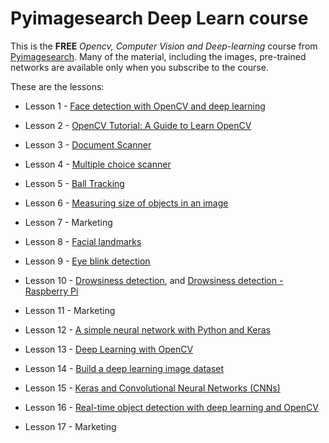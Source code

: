 # Pyimagesearch Deep Learn course

This is the **FREE** *Opencv, Computer Vision and Deep-learning* course from [Pyimagesearch](https://www.pyimagesearch.com/free-opencv-computer-vision-deep-learning-crash-course/). Many of the material, including the images, pre-trained networks are available only when you subscribe to the course.

These are the lessons:

 - Lesson 1 - [Face detection with OpenCV and deep learning](https://www.pyimagesearch.com/2018/02/26/face-detection-with-opencv-and-deep-learning/?__s=lmn3dte9gs5jtp8u39cm)

- Lesson 2 - [OpenCV Tutorial: A Guide to Learn OpenCV](https://www.pyimagesearch.com/2018/07/19/opencv-tutorial-a-guide-to-learn-opencv/)

- Lesson 3 - [Document Scanner](https://www.pyimagesearch.com/2014/09/01/build-kick-ass-mobile-document-scanner-just-5-minutes/)

- Lesson 4 - [Multiple choice scanner](https://www.pyimagesearch.com/2016/10/03/bubble-sheet-multiple-choice-scanner-and-test-grader-using-omr-python-and-opencv/)

- Lesson 5 - [Ball Tracking](https://www.pyimagesearch.com/2015/09/14/ball-tracking-with-opencv/)

- Lesson 6 - [Measuring size of objects in an image](https://www.pyimagesearch.com/2016/03/28/measuring-size-of-objects-in-an-image-with-opencv/)

- Lesson 7 - Marketing

- Lesson 8 - [Facial landmarks](https://www.pyimagesearch.com/2017/04/03/facial-landmarks-dlib-opencv-python/)

- Lesson 9 - [Eye blink detection](https://www.pyimagesearch.com/2017/04/24/eye-blink-detection-opencv-python-dlib/)

- Lesson 10 - [Drowsiness detection](https://www.pyimagesearch.com/2017/05/08/drowsiness-detection-opencv/), and [Drowsiness detection - Raspberry Pi](https://www.pyimagesearch.com/2017/10/23/raspberry-pi-facial-landmarks-drowsiness-detection-with-opencv-and-dlib/)

- Lesson 11 - Marketing

- Lesson 12 - [A simple neural network with Python and Keras](https://www.pyimagesearch.com/2016/09/26/a-simple-neural-network-with-python-and-keras/)

- Lesson 13 - [Deep Learning with OpenCV](https://www.pyimagesearch.com/2017/08/21/deep-learning-with-opencv/)

- Lesson 14 - [Build a deep learning image dataset](https://www.pyimagesearch.com/2018/04/09/how-to-quickly-build-a-deep-learning-image-dataset/)

- Lesson 15 - [Keras and Convolutional Neural Networks (CNNs)](https://www.pyimagesearch.com/2018/04/16/keras-and-convolutional-neural-networks-cnns/)

- Lesson 16 - [Real-time object detection with deep learning and OpenCV](https://www.pyimagesearch.com/2017/09/18/real-time-object-detection-with-deep-learning-and-opencv/)

- Lesson 17 - Marketing